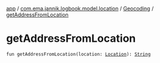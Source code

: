 [app](../../index.md) / [com.ema.jannik.logbook.model.location](../index.md) / [Geocoding](index.md) / [getAddressFromLocation](./get-address-from-location.md)

# getAddressFromLocation

`fun getAddressFromLocation(location: `[`Location`](https://developer.android.com/reference/android/location/Location.html)`): `[`String`](https://kotlinlang.org/api/latest/jvm/stdlib/kotlin/-string/index.html)
